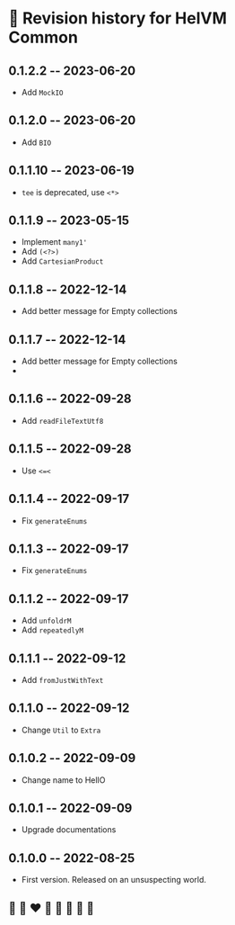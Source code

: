 # 📅 Revision history for HelVM Common

## 0.1.2.2 -- 2023-06-20
* Add `MockIO`

## 0.1.2.0 -- 2023-06-20
* Add `BIO`

## 0.1.1.10 -- 2023-06-19
* `tee` is deprecated, use `<*>`

## 0.1.1.9 -- 2023-05-15
* Implement `many1'`
* Add `(<?>)`
* Add `CartesianProduct`

## 0.1.1.8 -- 2022-12-14
* Add better message for Empty collections

## 0.1.1.7 -- 2022-12-14
* Add better message for Empty collections
* 
## 0.1.1.6 -- 2022-09-28
* Add `readFileTextUtf8`

## 0.1.1.5  -- 2022-09-28
* Use `<=<`

## 0.1.1.4  -- 2022-09-17
* Fix `generateEnums`

## 0.1.1.3  -- 2022-09-17
* Fix `generateEnums`

## 0.1.1.2  -- 2022-09-17
* Add `unfoldrM`
* Add `repeatedlyM`

## 0.1.1.1  -- 2022-09-12
* Add `fromJustWithText`

## 0.1.1.0  -- 2022-09-12
* Change `Util` to `Extra`

## 0.1.0.2  -- 2022-09-09
* Change name to HelIO

## 0.1.0.1  -- 2022-09-09
* Upgrade documentations

## 0.1.0.0  -- 2022-08-25
* First version. Released on an unsuspecting world.

## 🦄 🌈 ❤️ 💛 💚 💙 🤍 🖤

